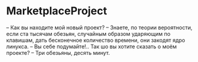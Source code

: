 # MarketplaceProject

– Как вы находите мой новый проект?
– Знаете, по теории вероятности, если ста тысячам обезьян, случайным образом ударяющим по клавишам, дать бесконечное количество времени, они закодят ядро линукса.
– Вы себе подумайте!.. Так шо вы хотите сказать о моём проекте?
– Три обезьяны, десять минут.
